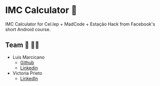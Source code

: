 # IMC Calculator :iphone:
IMC Calculator for Cel.lep + MadCode + Estação Hack from Facebook's short Android course.

## Team :adult: :curly_haired_man:
- Luis Marcicano
  - [Github](https://github.com/luizmarcicano)
  - [Linkedin](https://www.linkedin.com/in/luiz-guilherme-lima-marcicano-2889a2170/)
- Victoria Prieto
  - [LinkedIn](https://www.linkedin.com/in/vict%C3%B3ria-gamarano-prieto-32935a161/)
